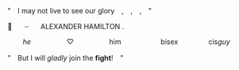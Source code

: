 "　I may not live to see our glory　,　,　,　"

🥂⠀ ⠀┈⠀⠀ ALEXANDER    HAMILTON .⠀

⠀⠀⠀_he_⠀⠀⠀⠀⠀⠀⠀♡⠀⠀⠀⠀⠀⠀⠀him
⠀⠀⠀⠀⠀ ⠀⠀bisex⠀⠀⠀⠀⠀⠀cis*guy*

"　But I will *gladly* join the **fight**!　"
